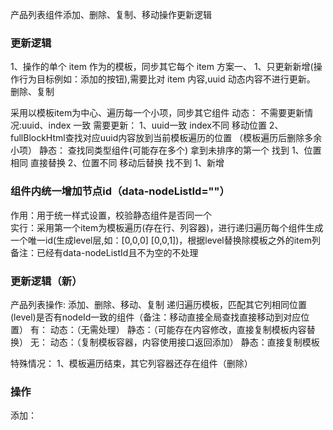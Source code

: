 产品列表组件添加、删除、复制、移动操作更新逻辑
### 更新逻辑
1、操作的单个 item 作为的模板，同步其它每个 item
方案一、
1、只更新新增(操作行为目标例如：添加的按钮),需要比对 item 内容,uuid 动态内容不进行更新。
删除、复制

采用以模板item为中心、遍历每一个小项，同步其它组件
动态：
  不需要更新情况:uuid、index 一致
  需要更新：
  1、uuid一致 index不同 移动位置
  2、fullBlockHtml查找对应uuid内容放到当前模板遍历的位置 （模板遍历后删除多余小项）
静态：
  查找同类型组件(可能存在多个) 拿到未排序的第一个
  找到
    1、位置相同 直接替换
    2、位置不同 移动后替换
  找不到
    1、新增


<!-- dynamic-component-container -->
### 组件内统一增加节点id（data-nodeListId=""）
作用：用于统一样式设置，校验静态组件是否同一个  
实行：采用第一个item为模板遍历(存在行、列容器)，进行递归遍历每个组件生成一个唯一id(生成level层,如：[0,0,0] [0,0,1])，根据level替换除模板之外的item列
备注：已经有data-nodeListId且不为空的不处理

### 更新逻辑（新）
产品列表操作: 添加、删除、移动、复制
递归遍历模板，匹配其它列相同位置(level)是否有nodeId一致的组件（备注：移动直接全局查找直接移动到对应位置）
有：
  动态：（无需处理）
  静态：（可能存在内容修改，直接复制模板内容替换）
无：
  动态：（复制模板容器，内容使用接口返回添加）
  静态：直接复制模板

特殊情况：
1、模板遍历结束，其它列容器还存在组件（删除）


### 操作
添加：